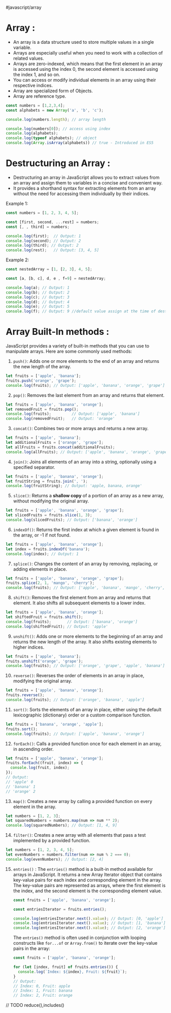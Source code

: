 #javascript/array 

# Array : 
- An array is a data structure used to store multiple values in a single variable.
- Arrays are especially useful when you need to work with a collection of related values.
- Arrays are zero-indexed, which means that the first element in an array is accessed using the index 0, the second element is accessed using the index 1, and so on. 
- You can access or modify individual elements in an array using their respective indices.
- Array are specialized form of Objects.
- Array are reference type.

```javascript
const numbers = [1,2,3,4];
const alphabets = new Array('a', 'b', 'c');

console.log(numbers.length); // array length

console.log(numbers[0]); // access using index 
console.log(alphabets);
console.log(typeof alphabets); // object
console.log(Array.isArray(alphabets)) // true - Introduced in ES5 
```


# Destructuring an Array :
- Destructuring an array in JavaScript allows you to extract values from an array and assign them to variables in a concise and convenient way.
- It provides a shorthand syntax for extracting elements from an array without the need for accessing them individually by their indices.

Example 1:
```javascript
const numbers = [1, 2, 3, 4, 5];

const [first, second, ...rest] = numbers;
const [, , third] = numbers;

console.log(first);  // Output: 1
console.log(second); // Output: 2
console.log(third); // Output: 2
console.log(rest);   // Output: [3, 4, 5]
```

Example 2:
```javascript
const nestedArray = [1, [2, 3], 4, 5];

const [a, [b, c], d, e , f=9] = nestedArray;

console.log(a); // Output: 1
console.log(b); // Output: 2
console.log(c); // Output: 3
console.log(d); // Output: 4
console.log(e); // Output: 5
console.log(f); // Output: 9 //default value assign at the time of destructuring

```

# Array Built-In methods : 

JavaScript provides a variety of built-in methods that you can use to manipulate arrays. Here are some commonly used methods:

1. `push()`: Adds one or more elements to the end of an array and returns the new length of the array.
```javascript
let fruits = ['apple', 'banana'];
fruits.push('orange', 'grape');
console.log(fruits); // Output: ['apple', 'banana', 'orange', 'grape']
```

2. `pop()`: Removes the last element from an array and returns that element.
```javascript
let fruits = ['apple', 'banana', 'orange'];
let removedFruit = fruits.pop();
console.log(fruits);         // Output: ['apple', 'banana']
console.log(removedFruit);   // Output: 'orange'
```

3. `concat()`: Combines two or more arrays and returns a new array.
```javascript
let fruits = ['apple', 'banana'];
let additionalFruits = ['orange', 'grape'];
let allFruits = fruits.concat(additionalFruits);
console.log(allFruits); // Output: ['apple', 'banana', 'orange', 'grape']
```

4. `join()`: Joins all elements of an array into a string, optionally using a specified separator.
```javascript
let fruits = ['apple', 'banana', 'orange'];
let fruitString = fruits.join(', ');
console.log(fruitString); // Output: 'apple, banana, orange'
```

5. `slice()`: Returns a **shallow copy** of a portion of an array as a new array, without modifying the original array.
```javascript
let fruits = ['apple', 'banana', 'orange', 'grape'];
let slicedFruits = fruits.slice(1, 3);
console.log(slicedFruits); // Output: ['banana', 'orange']
```

6. `indexOf()`: Returns the first index at which a given element is found in the array, or -1 if not found.
```javascript
let fruits = ['apple', 'banana', 'orange'];
let index = fruits.indexOf('banana');
console.log(index); // Output: 1
```

7. `splice()`: Changes the content of an array by removing, replacing, or adding elements in place.
```javascript
let fruits = ['apple', 'banana', 'orange', 'grape'];
fruits.splice(2, 1, 'mango', 'cherry');
console.log(fruits); // Output: ['apple', 'banana', 'mango', 'cherry', 'grape']
```

8. `shift()`: Removes the first element from an array and returns that element. It also shifts all subsequent elements to a lower index.
```javascript
let fruits = ['apple', 'banana', 'orange'];
let shiftedFruit = fruits.shift();
console.log(fruits);       // Output: ['banana', 'orange']
console.log(shiftedFruit); // Output: 'apple'
```

9. `unshift()`: Adds one or more elements to the beginning of an array and returns the new length of the array. It also shifts existing elements to higher indices.
```javascript
let fruits = ['apple', 'banana'];
fruits.unshift('orange', 'grape');
console.log(fruits); // Output: ['orange', 'grape', 'apple', 'banana']
```

10. `reverse()`: Reverses the order of elements in an array in place, modifying the original array.
```javascript
let fruits = ['apple', 'banana', 'orange'];
fruits.reverse();
console.log(fruits); // Output: ['orange', 'banana', 'apple']
```

11. `sort()`: Sorts the elements of an array in place, either using the default lexicographic (dictionary) order or a custom comparison function.
```javascript
let fruits = ['banana', 'orange', 'apple'];
fruits.sort();
console.log(fruits); // Output: ['apple', 'banana', 'orange']
```

12. `forEach()`: Calls a provided function once for each element in an array, in ascending order.
```javascript
let fruits = ['apple', 'banana', 'orange'];
fruits.forEach((fruit, index) => {
  console.log(fruit, index);
});
// Output:
// 'apple' 0
// 'banana' 1
// 'orange' 2
```

13. `map()`: Creates a new array by calling a provided function on every element in the array.
```javascript
let numbers = [1, 2, 3];
let squaredNumbers = numbers.map(num => num ** 2);
console.log(squaredNumbers); // Output: [1, 4, 9]
```

14. `filter()`: Creates a new array with all elements that pass a test implemented by a provided function.
```javascript
let numbers = [1, 2, 3, 4, 5];
let evenNumbers = numbers.filter(num => num % 2 === 0);
console.log(evenNumbers); // Output: [2, 4]
```

15. `entries()` : The `entries()` method is a built-in method available for arrays in JavaScript. It returns a new Array Iterator object that contains key-value pairs for each index and corresponding element in the array. The key-value pairs are represented as arrays, where the first element is the index, and the second element is the corresponding element value.

	```javascript
	const fruits = ['apple', 'banana', 'orange'];
	
	const entriesIterator = fruits.entries();
	
	console.log(entriesIterator.next().value); // Output: [0, 'apple']
	console.log(entriesIterator.next().value); // Output: [1, 'banana']
	console.log(entriesIterator.next().value); // Output: [2, 'orange']
	```
		
	The `entries()` method is often used in conjunction with looping constructs like `for...of` or `Array.from()` to iterate over the key-value pairs in the array:
	
	```javascript
	const fruits = ['apple', 'banana', 'orange'];
	
	for (let [index, fruit] of fruits.entries()) {
	  console.log(`Index: ${index}, Fruit: ${fruit}`);
	}
	// Output:
	// Index: 0, Fruit: apple
	// Index: 1, Fruit: banana
	// Index: 2, Fruit: orange
	```
	
// TODO reduce(),includes()